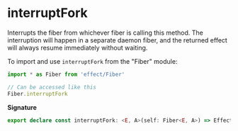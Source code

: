 # interruptFork

Interrupts the fiber from whichever fiber is calling this method. The
interruption will happen in a separate daemon fiber, and the returned
effect will always resume immediately without waiting.

To import and use `interruptFork` from the "Fiber" module:

```ts
import * as Fiber from 'effect/Fiber'

// Can be accessed like this
Fiber.interruptFork
```

**Signature**

```ts
export declare const interruptFork: <E, A>(self: Fiber<E, A>) => Effect.Effect<never, never, void>
```
